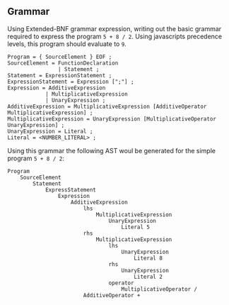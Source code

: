 ## Grammar
Using Extended-BNF grammar expression, writing out the basic grammar required to express the
program `5 + 8 / 2`. Using javascripts precedence levels, this program should evaluate to `9`.
```
Program = { SourceElement } EOF ;
SourceElement = FunctionDeclaration 
                | Statement ;
Statement = ExpressionStatement ;
ExpressionStatement = Expression [";"] ;
Expression = AdditiveExpression
            | MultiplicativeExpression
            | UnaryExpression ;
AdditiveExpression = MultiplicativeExpression [AdditiveOperator MultiplicativeExpression] ;
MultiplicativeExpression = UnaryExpression [MultiplicativeOperator UnaryExpression] ;
UnaryExpression = Literal ;
Literal = <NUMBER_LITERAL> ;
```

Using this grammar the following AST woul be generated for the simple program `5 + 8 / 2`:
```
Program
    SourceElement
        Statement
            ExpressStatement
                Expression
                    AdditiveExpression
                        lhs
                            MultiplicativeExpression
                                UnaryExpression
                                    Literal 5
                        rhs
                            MultiplicativeExpression
                                lhs
                                    UnaryExpression
                                        Literal 8
                                rhs
                                    UnaryExpression
                                        Literal 2
                                operator
                                    MultiplicativeOperator /
                        AdditiveOperator +
                                    
```
